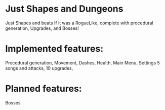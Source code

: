 # Just Shapes and Dungeons  
Just Shapes and beats If it was a RogueLike, complete with procedural generation, Upgrades, and Bosses!

# Implemented features: 
  Procedural generation, 
  Movement, 
  Dashes, 
  Health, 
  Main Menu, 
  Settings
  5 songs and attacks, 
  10 upgrades, 

# Planned features: 
  Bosses
 
